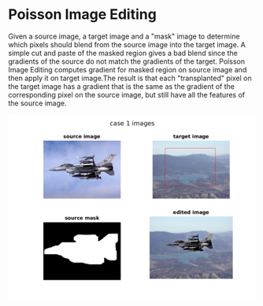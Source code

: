 # Poisson Image Editing

Given a source image, a target image and a "mask" image to determine which pixels should blend from the source image into the target image. A simple cut and paste of the masked region gives a bad blend since the gradients of the source do not match the gradients of the target. Poisson Image Editing computes gradient for masked region on source image and then apply it on target image.The result is that each "transplanted" pixel on the target image has a gradient that is the same as the gradient of the corresponding pixel on the source image, but still have all the features of the source image.

<p align="center">
  <img align="center" src="examples/case_1_result.png" width="600" >
</p>
